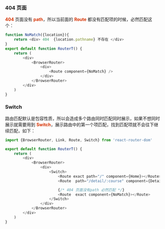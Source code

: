 ### 404 页面

**<font color="#d63200">404</font>** 页面没有 **<font color="#d63200">path</font>**，所以当前面的 **<font color="#d63200">Route</font>** 都没有匹配项的时候，必然匹配这个：

```js
function NoMatch({location}){
    return <div> 404  {location.pathname} 不存在 </div>
}
export default function RouterT() {
    return (
        <div>
            <BrowserRouter>
                <div>
                    <Route component={NoMatch} />
                </div>
            </BrowserRouter>
        </div>
    )
}
```

### Switch

路由匹配默认是包容性质，所以会造成多个路由同时匹配同时展示，如果不想同时展示就需要用到 **<font color="#d63200">Switch</font>**，展示路由中的第一个项匹配，找到匹配项就不会往下继续匹配，如下：

```js
import {BrowserRouter, Link, Route, Switch} from 'react-router-dom'

export default function RouterT() {
    return (
        <div>
            <BrowserRouter>
                <div>
                    <Switch>
                        <Route exact path="/" component={Home}></Route>
                        <Route  path="/detail/:course" component={Detail}></Route>

                        {/* 404 页面没有path 必然匹配 */}
                        <Route  exact component={NoMatch}></Route>
                    </Switch>
                </div>
            </BrowserRouter>
        </div>
    )
}
```
